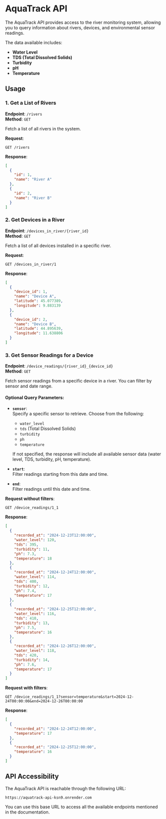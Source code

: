 # AquaTrack API

The AquaTrack API provides access to the river monitoring system, allowing you to query information about rivers, devices, and environmental sensor readings.

The data available includes:
- **Water Level**
- **TDS (Total Dissolved Solids)**
- **Turbidity**
- **pH**
- **Temperature**

## Usage

### 1. Get a List of Rivers

**Endpoint**: `/rivers`  
**Method**: `GET`

Fetch a list of all rivers in the system.

**Request**:
```http
GET /rivers
```
**Response**:
```json
[
  {
    "id": 1,
    "name": "River A"
  },
  {
    "id": 2,
    "name": "River B"
  }
]
```

### 2. Get Devices in a River

**Endpoint**: `/devices_in_river/{river_id}`  
**Method**: `GET`

Fetch a list of all devices installed in a specific river.

**Request**:
```http
GET /devices_in_river/1
```
**Response**:
```json
[
  {
    "device_id": 1,
    "name": "Device A",
    "latitude": 45.077389,
    "longitude": 9.883139
  },
  {
    "device_id": 2,
    "name": "Device B",
    "latitude": 44.895639,
    "longitude": 11.638806
  }
]
```

### 3. Get Sensor Readings for a Device

**Endpoint**: `/device_readings/{river_id}_{device_id}`  
**Method**: `GET`

Fetch sensor readings from a specific device in a river. You can filter by sensor and date range.

#### Optional Query Parameters:

- **`sensor`**:  
  Specify a specific sensor to retrieve. Choose from the following:
  - `water_level`
  - `tds` (Total Dissolved Solids)
  - `turbidity`
  - `ph`
  - `temperature`

  If not specified, the response will include all available sensor data (water level, TDS, turbidity, pH, temperature).

- **`start`**:  
  Filter readings starting from this date and time.

- **`end`**:  
  Filter readings until this date and time.

**Request without filters**:
```http
GET /device_readings/1_1
```
**Response**:
```json
[
  {
    "recorded_at": "2024-12-23T12:00:00",
    "water_level": 120,
    "tds": 395,
    "turbidity": 11,
    "ph": 7.3,
    "temperature": 18
  },
  {
    "recorded_at": "2024-12-24T12:00:00",
    "water_level": 114,
    "tds": 400,
    "turbidity": 12,
    "ph": 7.4,
    "temperature": 17
  },
  {
    "recorded_at": "2024-12-25T12:00:00",
    "water_level": 116,
    "tds": 410,
    "turbidity": 13,
    "ph": 7.5,
    "temperature": 16
  },
  {
    "recorded_at": "2024-12-26T12:00:00",
    "water_level": 118,
    "tds": 420,
    "turbidity": 14,
    "ph": 7.6,
    "temperature": 17
  }
]
```

**Request with filters**:
```http
GET /device_readings/1_1?sensor=temperature&start=2024-12-24T00:00:00&end=2024-12-26T00:00:00
```
**Response**:
```json
[
  {
    "recorded_at": "2024-12-24T12:00:00",
    "temperature": 17
  },
  {
    "recorded_at": "2024-12-25T12:00:00",
    "temperature": 16
  }
]
```

## API Accessibility

The AquaTrack API is reachable through the following URL:

`https://aquatrack-api-ksn9.onrender.com`

You can use this base URL to access all the available endpoints mentioned in the documentation.
